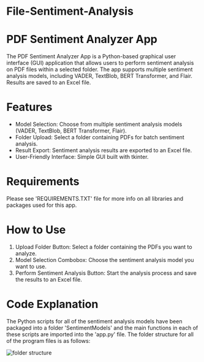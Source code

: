 # File-Sentiment-Analysis

# PDF Sentiment Analyzer App

The PDF Sentiment Analyzer App is a Python-based graphical user interface (GUI) application that allows users to perform sentiment analysis on PDF files within a selected folder. The app supports multiple sentiment analysis models, including VADER, TextBlob, BERT Transformer, and Flair. Results are saved to an Excel file.

# Features
- Model Selection: Choose from multiple sentiment analysis models (VADER, TextBlob, BERT Transformer, Flair).
- Folder Upload: Select a folder containing PDFs for batch sentiment analysis.
- Result Export: Sentiment analysis results are exported to an Excel file.
- User-Friendly Interface: Simple GUI built with tkinter.

# Requirements
Please see 'REQUIREMENTS.TXT' file for more info on all libraries and packages used for this app.

# How to Use

1. Upload Folder Button: Select a folder containing the PDFs you want to analyze.
2. Model Selection Combobox: Choose the sentiment analysis model you want to use.
3. Perform Sentiment Analysis Button: Start the analysis process and save the results to an Excel file.

# Code Explanation 

The Python scripts for all of the sentiment analysis models have been packaged into a folder 'SentimentModels' and the main functions in each of these scripts are imported into the 'app.py' file.
The folder structure for all of the program files is as follows:

![folder structure ](https://github.com/user-attachments/assets/e666c54e-e5c6-4f74-beaf-9065ea848ed8)




